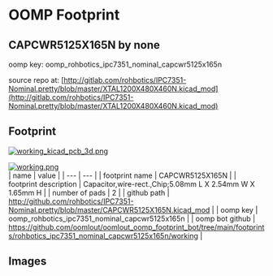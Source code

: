 # OOMP Footprint  
## CAPCWR5125X165N  by none  
  
oomp key: oomp_rohbotics_ipc7351_nominal_capcwr5125x165n  
  
source repo at: [http://gitlab.com/rohbotics/IPC7351-Nominal.pretty/blob/master/XTAL1200X480X460N.kicad_mod](http://gitlab.com/rohbotics/IPC7351-Nominal.pretty/blob/master/XTAL1200X480X460N.kicad_mod)  
## Footprint  
  
[![working_kicad_pcb_3d.png](working_kicad_pcb_3d_600.png)](working_kicad_pcb_3d.png)  
  
[![working.png](working_600.png)](working.png)  
| name | value | 
| --- | --- | 
| footprint name | CAPCWR5125X165N | 
| footprint description | Capacitor,wire-rect.,Chip;5.08mm L X 2.54mm W X 1.65mm H | 
| number of pads | 2 | 
| github path | http://github.com/rohbotics/IPC7351-Nominal.pretty/blob/master/CAPCWR5125X165N.kicad_mod | 
| oomp key | oomp_rohbotics_ipc7351_nominal_capcwr5125x165n | 
| oomp bot github | https://github.com/oomlout/oomlout_oomp_footprint_bot/tree/main/footprints/rohbotics_ipc7351_nominal_capcwr5125x165n/working | 
## Images  
